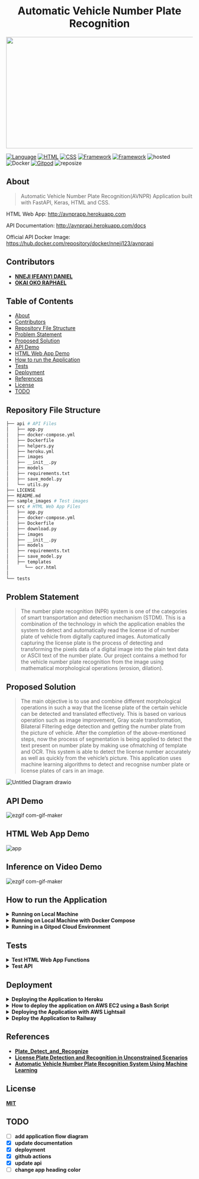 <h1 align="center">Automatic Vehicle Number Plate Recognition</h1>

<p align="center">
  <img width="700" height="300" src="https://user-images.githubusercontent.com/101701760/184875740-365bf49c-03f0-4d85-9001-40608353a212.png">
</p>


[![Language](https://img.shields.io/badge/Python-darkblue.svg?style=flat&logo=python&logoColor=white)](https://www.python.org)
[![HTML](https://img.shields.io/badge/HTML-black.svg?style=flat&logo=html5&logoColor=white)](http://avnprapp.herokuapp.com)
[![CSS](https://img.shields.io/badge/CSS-yellow.svg?style=flat&logo=css3&logoColor=white)](http://avnprapp.herokuapp.com)
[![Framework](https://img.shields.io/badge/Keras-darkred.svg?style=flat&logo=keras&logoColor=white)](http://www.Keras.org/news.html)
[![Framework](https://img.shields.io/badge/FastAPI-darkgreen.svg?style=flat&logo=fastapi&logoColor=white)](https://https://github.com/Nneji123/Automatic-License-Plate-Detection-Recognition-API-api.herokuapp.com/docs)
![hosted](https://img.shields.io/badge/Heroku-430098?style=flat&logo=heroku&logoColor=white)
![Docker](https://img.shields.io/badge/Docker-blue?style=flat&logo=docker&logoColor=white)
[![Gitpod](https://img.shields.io/badge/Gitpod-orange?style=flat&logo=gitpod&logoColor=white)](https://gitpod.io/#https://github.com/Nneji123/https://github.com/Nneji123/Automatic-License-Plate-Detection-Recognition-API)
![reposize](https://img.shields.io/github/repo-size/Nneji123/Automatic-License-Plate-Detection-Recognition-API)


## About
>Automatic Vehicle Number Plate Recognition(AVNPR) Application built with FastAPI, Keras, HTML and CSS. 

HTML Web App: http://avnprapp.herokuapp.com

API Documentation: http://avnprapi.herokuapp.com/docs

Official API Docker Image: https://hub.docker.com/repository/docker/nneji123/avnprapi

## Contributors
- **[NNEJI IFEANYI DANIEL](https://github.com/Nneji123)**
- **[OKAI OKO RAPHAEL](https://github.com/JayRalph360)**


## Table of Contents
- [About](#about)
- [Contributors](#contributors)
- [Repository File Structure](#repository-file-structure)
- [Problem Statement](#problem-statement)
- [Proposed Solution](#proposed-solution)
- [API Demo](#api-demo)
- [HTML Web App Demo](#html-web-app-demo)
- [How to run the Application](#how-to-run-the-application)
- [Tests](#tests)
- [Deployment](#deployment)
- [References](#references)
- [License](#license)
- [TODO](#todo)





## Repository File Structure
```bash
├── api # API Files
│   ├── app.py
│   ├── docker-compose.yml
│   ├── Dockerfile
│   ├── helpers.py
│   ├── heroku.yml
│   ├── images
│   ├── __init__.py
│   ├── models
│   ├── requirements.txt
│   ├── save_model.py
│   └── utils.py
├── LICENSE
├── README.md
├── sample_images # Test images
├── src # HTML Web App Files
│   ├── app.py
│   ├── docker-compose.yml
│   ├── Dockerfile
│   ├── download.py
│   ├── images
│   ├── __init__.py
│   ├── models
│   ├── requirements.txt
│   ├── save_model.py
│   ├── templates
│      └── ocr.html
│  
└── tests 
```

## Problem Statement
>The number plate recognition (NPR) system is one of the categories of smart
transportation and detection mechanism (STDM). This is a combination of the technology
in which the application enables the system to detect and automatically read the license id
of number plate of vehicle from digitally captured images. Automatically capturing the
license plate is the process of detecting and transforming the pixels data of a digital image
into the plain text data or ASCII text of the number plate. Our project contains a method
for the vehicle number plate recognition from the image using mathematical morphological
operations (erosion, dilation).

## Proposed Solution
>The main objective is to use and combine different
morphological operations in such a way that the license plate of the certain vehicle can be
detected and translated effectively. This is based on various operation such as image
improvement, Gray scale transformation, Bilateral Filtering edge detection and getting the
number plate from the picture of vehicle. After the completion of the above-mentioned
steps, now the process of segmentation is being applied to detect the text present on
number plate by making use ofmatching of template and OCR. This system is able to
detect the license number accurately as well as quickly from the vehicle’s picture. This application uses machine learning algorithms to detect and recognise number plate or license plates of cars in an image. 

![Untitled Diagram drawio](https://user-images.githubusercontent.com/101701760/185094114-2696c791-1f7c-4921-805c-a839b59af7de.png)



## API Demo
![ezgif com-gif-maker](https://user-images.githubusercontent.com/101701760/187421844-8356580e-026d-4cda-970a-ebf84e6d5b52.gif)



## HTML Web App Demo
![app](https://user-images.githubusercontent.com/101701760/187421884-421a7c3f-30e2-41a9-a547-4f56f6c7598e.gif)


## Inference on Video Demo
![ezgif com-gif-maker](https://user-images.githubusercontent.com/101701760/186735810-2a1f93d6-9b41-45e5-8a33-57dc09ca3ffd.gif)


## How to run the Application
<details> 
  <summary><b>Running on Local Machine</b></summary>

**To run the application on your local system do the following:**
1. Clone the repository:
```bash
git clone https://github.com/Nneji123/Automatic-License-Plate-Detection-Recognition-API.git
```

2. Change the directory:
```
cd Automatic-License-Plate-Detection-Recognition-API
```

3. Install the requirements:
```
pip install -r requirements.txt
```

4. Run the application
```
uvicorn app:app --reload --port 8000
```
**You should be able to view the application by going to http://127.0.0.1:8000/**
</details>

<details> 
  <summary><b>Running on Local Machine with Docker Compose</b></summary>

**You can also run the application in a docker container using docker compose(if you have it installed)**

1. Clone the repository:
```bash
git clone https://github.com/Nneji123/Automatic-License-Plate-Detection-Recognition-API.git
```

2. Change the directory:
```
cd Automatic-License-Plate-Detection-Recognition-API
```

3. Run the docker compose command
```docker
docker compose up -d --build 
```
You should be able to view the application by going to http://localhost:8000/
</details>


<details> 
  <summary><b>Running in a Gitpod Cloud Environment</b></summary>


**Click the button below to start a new development environment:**

[![Open in Gitpod](https://gitpod.io/button/open-in-gitpod.svg)](https://gitpod.io/#https://github.com/Nneji123/Automatic-License-Plate-Detection-Recognition-API)
</details>

## Tests
<details> 
  <summary><b>Test HTML Web App Functions</b></summary>

To test the HTML Web app do the following:
1. Clone the repository:
```
git clone https://github.com/Nneji123/https://github.com/Nneji123/Automatic-License-Plate-Detection-Recognition-API.git
```
2. Change the working directory and install the requirements and pytest:
```
cd src && pip install -r requirements.txt && pip install pytest
```
3. Move to the tests folder and run the tests
```
cd .. && cd tests && pytest
```
</details>

<details> 
  <summary><b>Test API</b></summary>

To test the API functions do the following:
1. Clone the repository:
```
git clone https://github.com/Nneji123/https://github.com/Nneji123/Automatic-License-Plate-Detection-Recognition-API.git
```
2. Change the working directory and install the requirements and pytest:
```
cd api && pip install -r requirements.txt && pip install pytest
```
3. Move to the tests folder and run the tests
```
cd .. && cd tests && pytest
```
</details>

## Deployment

<details> 
  <summary><b>Deploying the Application to Heroku</b></summary>

**Assuming you have git and heroku cli installed just carry out the following steps:**

1. Clone the repository:
```bash
git clone https://github.com/Nneji123/Automatic-License-Plate-Detection-Recognition-API.git
```

2. Change the directory:
```
cd Automatic-License-Plate-Detection-Recognition-API
```

3. Login to Heroku

``` 
heroku login
heroku container:login
```

4. Create your application
```
heroku create your-app-name
```
Replace **your-app-name** with the name of your choosing.

5. Build the image and push to Container Registry:

```
heroku container:push web
```

6. Then release the image to your app:
 
```
heroku container:release web
```

Click the button below to deploy the application.

[![Deploy](https://www.herokucdn.com/deploy/button.png)](https://heroku.com/deploy)



</details>

<details> 
  <summary><b>How to deploy the application on AWS EC2 using a Bash Script</b></summary>

**1. Fork this repository**

**2. Login to AWS, create a new AWS EC2 instance and make sure to allow outside traffic as shown in the screenshots below:**

<img src="https://user-images.githubusercontent.com/101701760/178163392-3c9fc8ec-e58a-420d-a6bb-2885215d8105.png" width="1200" height="400">


<img src="https://user-images.githubusercontent.com/101701760/178163373-e4bb2c92-0f47-4a22-9556-dfc470fd7e8a.png" width="1200" height="400">


**3. When the instance has been launched, copy the Public IP address of your instance and paste it in the 'fastapi_setup' file of your cloned repository as shown below**

<img src="https://user-images.githubusercontent.com/101701760/178163457-2e156379-b542-4d24-aebf-e202dd44ae2c.png" width="1200" height="400">

<img src="https://user-images.githubusercontent.com/101701760/178163536-918818ee-563d-4b0d-a5ec-5c265a75b2b4.png" width="1200" height="400">


**4. Connect to your instance and clone your forked repository, an example in my case:**
```bash
git clone https://github.com/Nneji123/Automatic-License-Plate-Detection-Recognition-API.git
```
**5. cd into your repository which is probably named 'Automatic-License-Plate-Detection-Recognition-API'. You can do that by running:**
```bash
cd Automatic-License-Plate-Detection-Recognition-API 
```
**6. Then run the setup.sh file to get your application up and running:**
```bash
chmod u+x aws.sh
./aws.sh
```
**You can then view the application by going to your Public IP's location, an example in my case will be:
http://3.95.202.74:80/docs**

**You can also watch this video for a more in depth explanation on how to deploy a FastAPI application on AWS EC2:**
[![How to deploy FastAPI on AWS](https://youtube-md.vercel.app/SgSnz7kW-Ko/640/360)](https://www.youtube.com/watch?v=SgSnz7kW-Ko)
</details>

<details> 
  <summary><b>Deploying the Application with AWS Lightsail</b></summary>

To deploy the application using aws Lightsail just watch the video below and follow the steps.

</details>

<details>
    <summary><b>Deploy the Application to Railway<b></summary>
Click the button below to deploy the Application to railway

[![Deploy on Railway](https://railway.app/button.svg)](https://railway.app/new/template/k_WXDI?referralCode=ZYOf2M)

</details>

## References
- [Plate_Detect_and_Recognize](https://github.com/quangnhat185/Plate_detect_and_recognize)
- [License Plate Detection and Recognition in Unconstrained Scenarios ](https://github.com/sergiomsilva/alpr-unconstrained)
- [Automatic Vehicle Number Plate Recognition System Using Machine Learning](https://www.researchgate.net/publication/349629053_Automatic_Vehicle_Number_Plate_Recognition_System_Using_Machine_Learning)


## License
[MIT](https://github.com/Nneji123/Automatic-License-Plate-Detection-Recognition-API/LICENSE)


## TODO
- [ ] add application flow diagram
- [x] update documentation
- [x] deployment
- [x] github actions
- [x] update api
- [ ] change app heading color
